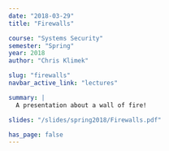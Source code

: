 ```yaml
---
date: "2018-03-29"
title: "Firewalls"

course: "Systems Security"
semester: "Spring"
year: 2018
author: "Chris Klimek"

slug: "firewalls"
navbar_active_link: "lectures"

summary: |
  A presentation about a wall of fire!

slides: "/slides/spring2018/Firewalls.pdf"

has_page: false
---
```

